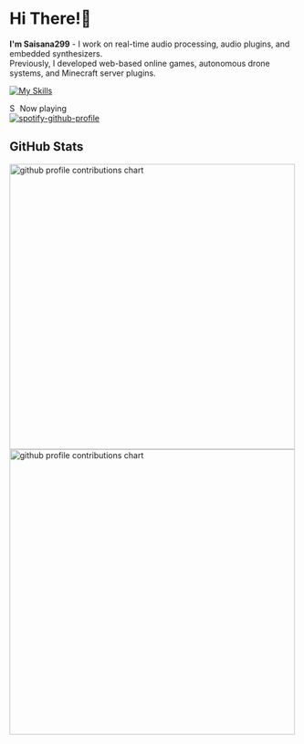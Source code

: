 # Hi There!👋
**I'm Saisana299** - I work on real-time audio processing, audio plugins, and embedded synthesizers.  
Previously, I developed web-based online games, autonomous drone systems, and Minecraft server plugins.

[![My Skills](https://skillicons.dev/icons?i=cpp,c,kotlin,ts,php,py)](https://skillicons.dev)

<img src="https://upload.wikimedia.org/wikipedia/commons/thumb/8/84/Spotify_icon.svg/768px-Spotify_icon.svg.png?20220821125323" width="14" alt="Spotify logo"> Now playing  
[![spotify-github-profile](https://spotify-github-profile.kittinanx.com/api/view?uid=312vho7vhcvmvns3wrxgq3lo4dgu&cover_image=true&theme=natemoo-re&show_offline=true&background_color=121212&interchange=false&bar_color=53b14f&bar_color_cover=false)](https://spotify-github-profile.kittinanx.com/api/view?uid=312vho7vhcvmvns3wrxgq3lo4dgu&redirect=true)

## GitHub Stats
<p align="left">
  <picture>
        <source media="(prefers-color-scheme: dark)"  srcset="output/metrics.base.svg" width="500" />
	<source media="(prefers-color-scheme: light)" srcset="output/metrics.base.svg" width="500" />
	<img alt="github profile contributions chart"    src="https://raw.githubusercontent.com/username/username/output-3d-contrib/day.svg" />
  </picture>
  <picture>
   	<source media="(prefers-color-scheme: dark)"  srcset="output/details.svg" width="500" />
	<source media="(prefers-color-scheme: light)" srcset="output/details.svg" width="500" />
	<img alt="github profile contributions chart"    src="https://raw.githubusercontent.com/username/username/output-3d-contrib/day.svg" />
  </picture>
</p>

